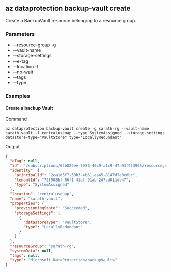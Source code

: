 
## az dataprotection backup-vault create ##

Create a BackupVault resource belonging to a resource group.
### Parameters ###
  - --resource-group -g
  - --vault-name
  - --storage-settings
  - --e-tag
  - --location -l
  - --no-wait
  - --tags
  - --type

### Examples ###

#### Create a backup Vault ####
Command
```
az dataprotection backup-vault create -g sarath-rg --vault-name sarath-vault -l centraluseuap --type SystemAssigned --storage-settings datastore-type="VaultStore" type="LocallyRedundant"
```
Output
```json
{
  "eTag": null,
  "id": "/subscriptions/62b829ee-7936-40c9-a1c9-47a93f9f3965/resourcegroups/sarath-rg/providers/Microsoft.DataProtection/BackupVaults/sarath-vault",
  "identity": {
    "principalId": "2ca1d5f7-38b3-4b61-aa45-8147d7e0edbc",
    "tenantId": "72f988bf-86f1-41af-91ab-2d7cd011db47",
    "type": "SystemAssigned"
  },
  "location": "centraluseuap",
  "name": "sarath-vault",
  "properties": {
    "provisioningState": "Succeeded",
    "storageSettings": [
      {
        "datastoreType": "VaultStore",
        "type": "LocallyRedundant"
      }
    ]
  },
  "resourceGroup": "sarath-rg",
  "systemData": null,
  "tags": null,
  "type": "Microsoft.DataProtection/backupVaults"
}
```

